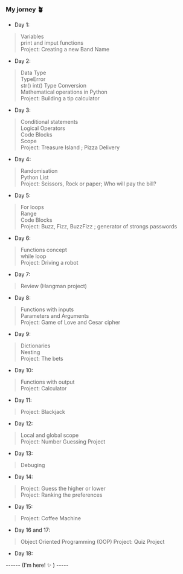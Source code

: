 ### My jorney 🪴

* Day 1:
> Variables <br>
> print and imput functions <br>
> Project: Creating a new Band Name<br>

* Day 2:
> Data Type<br>
> TypeError<br>
> str() int() Type Conversion <br>
> Mathematical operations in Python<br>
> Project: Building a tip calculator<br>

* Day 3:
> Conditional statements<br>
> Logical Operators<br>
> Code Blocks <br>
> Scope<br>
> Project: Treasure Island ; Pizza Delivery<br>

* Day 4:
> Randomisation<br>
> Python List<br>
> Project: Scissors, Rock or paper; Who will pay the bill?<br>

* Day 5:
> For loops<br>
> Range<br>
> Code Blocks<br>
> Project: Buzz, Fizz, BuzzFizz ; generator of strongs passwords<br>

* Day 6:
> Functions concept<br>
> while loop<br>
> Project: Driving a robot <br>

* Day 7:
> Review (Hangman project)

* Day 8:
> Functions with inputs<br>
> Parameters and Arguments<br>
> Project: Game of Love and Cesar cipher

* Day 9:
> Dictionaries<br>
> Nesting<br>
> Project: The bets 


* Day 10:
> Functions with output<br>
> Project: Calculator 

* Day 11:
> Project: Blackjack <br>

* Day 12:
>Local and global scope <br>
> Project: Number Guessing Project <br>

* Day 13:
> Debuging <br>

* Day 14:
> Project: Guess the higher or lower<br>
> Project: Ranking the preferences <br>

* Day 15:
> Project: Coffee Machine

* Day 16 and 17:
> Object Oriented Programming (OOP)
> Project: Quiz Project

* Day 18:
>
------ (I'm here! ✨ ) -----
